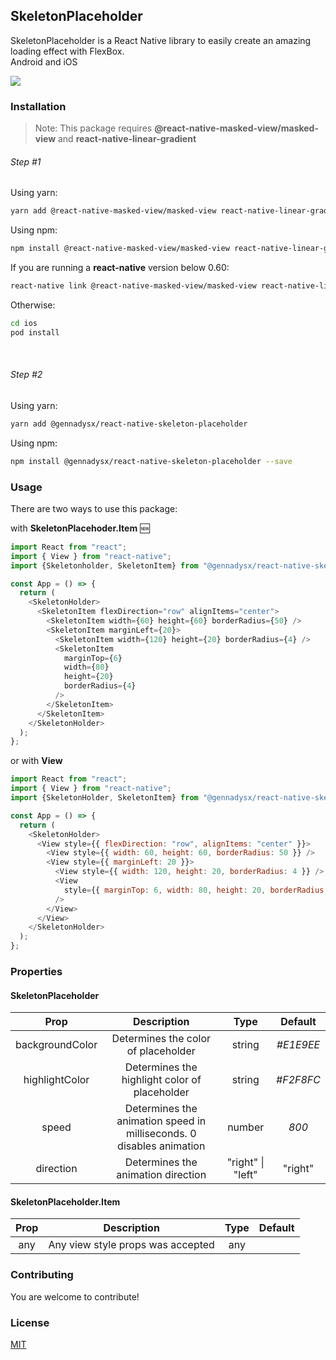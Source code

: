 ## SkeletonPlaceholder

SkeletonPlaceholder is a React Native library to easily create an amazing loading effect with FlexBox.<br/>
Android and iOS

![](https://i.imgur.com/3aDeSTZ.gif)

### Installation

> Note: This package requires **@react-native-masked-view/masked-view** and **react-native-linear-gradient**

###### Step #1

Using yarn:

```bash
yarn add @react-native-masked-view/masked-view react-native-linear-gradient
```

Using npm:

```bash
npm install @react-native-masked-view/masked-view react-native-linear-gradient --save
```

If you are running a **react-native** version below 0.60:

```bash
react-native link @react-native-masked-view/masked-view react-native-linear-gradient
```

Otherwise:

```bash
cd ios
pod install
```

&nbsp;&nbsp;

###### Step #2

Using yarn:

```bash
yarn add @gennadysx/react-native-skeleton-placeholder
```

Using npm:

```bash
npm install @gennadysx/react-native-skeleton-placeholder --save
```

### Usage

There are two ways to use this package:

with **SkeletonPlacehoder.Item** 🆕

```javascript
import React from "react";
import { View } from "react-native";
import {Skeletonholder, SkeletonItem} from "@gennadysx/react-native-skeleton-placeholder";

const App = () => {
  return (
    <SkeletonHolder>
      <SkeletonItem flexDirection="row" alignItems="center">
        <SkeletonItem width={60} height={60} borderRadius={50} />
        <SkeletonItem marginLeft={20}>
          <SkeletonItem width={120} height={20} borderRadius={4} />
          <SkeletonItem
            marginTop={6}
            width={80}
            height={20}
            borderRadius={4}
          />
        </SkeletonItem>
      </SkeletonItem>
    </SkeletonHolder>
  );
};
```

or with **View**

```javascript
import React from "react";
import { View } from "react-native";
import {SkeletonHolder, SkeletonItem} from "@gennadysx/react-native-skeleton-placeholder";

const App = () => {
  return (
    <SkeletonHolder>
      <View style={{ flexDirection: "row", alignItems: "center" }}>
        <View style={{ width: 60, height: 60, borderRadius: 50 }} />
        <View style={{ marginLeft: 20 }}>
          <View style={{ width: 120, height: 20, borderRadius: 4 }} />
          <View
            style={{ marginTop: 6, width: 80, height: 20, borderRadius: 4 }}
          />
        </View>
      </View>
    </SkeletonHolder>
  );
};
```

### Properties

#### SkeletonPlaceholder

|      Prop       |                             Description                              |     Type      |  Default  |
| :-------------: | :------------------------------------------------------------------: | :-----------: | :-------: |
| backgroundColor |                 Determines the color of placeholder                  |    string     | _#E1E9EE_ |
| highlightColor  |            Determines the highlight color of placeholder             |    string     | _#F2F8FC_ |
|      speed      | Determines the animation speed in milliseconds. 0 disables animation |    number     |   _800_   |
|    direction    |                  Determines the animation direction                  | "right" \| "left" |   "right"   |

#### SkeletonPlaceholder.Item

| Prop |            Description            | Type | Default |
| :--: | :-------------------------------: | :--: | :-----: |
| any  | Any view style props was accepted | any  |

### Contributing

You are welcome to contribute!

### License

[MIT](https://choosealicense.com/licenses/mit/)
